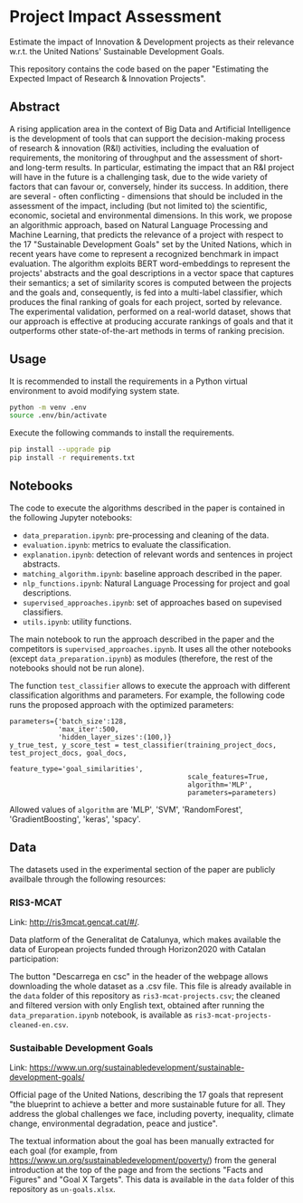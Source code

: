 # Project Impact Assessment
Estimate the impact of Innovation &amp; Development projects as their relevance w.r.t. the United Nations' Sustainable Development Goals.

This repository contains the code based on the paper "Estimating the Expected Impact of Research \& Innovation Projects".

## Abstract

A rising application area in the context of Big Data and Artificial Intelligence is the development of tools that can support the decision-making process of research &amp; innovation (R&amp;I) activities, including the evaluation of requirements, the monitoring of throughput and the assessment of short- and long-term results. In particular, estimating the impact that an R&amp;I project will have in the future is a challenging task, due to the wide variety of factors that can favour or, conversely, hinder its success. In addition, there are several - often conflicting - dimensions that should be included in the assessment of the impact, including (but not limited to) the scientific, economic, societal and environmental dimensions. In this work, we propose an algorithmic approach, based on Natural Language Processing and Machine Learning, that predicts the relevance of a project with respect to the 17 "Sustainable Development Goals" set by the United Nations, which in recent years have come to represent a recognized benchmark in impact evaluation. The algorithm exploits BERT word-embeddings to represent the projects' abstracts and the goal descriptions in a vector space that captures their semantics; a set of similarity scores is computed between the projects and the goals and, consequently, is fed into a multi-label classifier, which produces the final ranking of goals for each project, sorted by relevance. The experimental validation, performed on a real-world dataset, shows that our approach is effective at producing accurate rankings of goals and that it outperforms other state-of-the-art methods in terms of ranking precision.

## Usage

It is recommended to install the requirements in a Python virtual environment to avoid modifying system state. 
```bash
python -m venv .env
source .env/bin/activate

```
Execute the following commands to install the requirements.
```bash
pip install --upgrade pip
pip install -r requirements.txt
```

## Notebooks

The code to execute the algorithms described in the paper is contained in the following Jupyter notebooks:
- ``data_preparation.ipynb``: pre-processing and cleaning of the data.
- ``evaluation.ipynb``: metrics to evaluate the classification.
- ``explanation.ipynb``: detection of relevant words and sentences in project abstracts.
- ``matching_algorithm.ipynb``: baseline approach described in the paper.
- ``nlp_functions.ipynb``: Natural Language Processing for project and goal descriptions.
- ``supervised_approaches.ipynb``: set of approaches based on supevised classifiers.
- ``utils.ipynb``: utility functions.

The main notebook to run the approach described in the paper and the competitors is ``supervised_approaches.ipynb``. It uses all the other notebooks (except ``data_preparation.ipynb``) as modules (therefore, the rest of the notebooks should not be run alone). 

The function ``test_classifier`` allows to execute the approach with different classification algorithms and parameters. For example, the following code runs the proposed approach with the optimized parameters:
```
parameters={'batch_size':128, 
            'max_iter':500, 
            'hidden_layer_sizes':(100,)}
y_true_test, y_score_test = test_classifier(training_project_docs, test_project_docs, goal_docs,
                                            feature_type='goal_similarities', 
                                            scale_features=True,
                                            algorithm='MLP',
                                            parameters=parameters)
```
Allowed values of ``algorithm`` are 'MLP', 'SVM', 'RandomForest', 'GradientBoosting', 'keras', 'spacy'.


## Data

The datasets used in the experimental section of the paper are publicly availbale through the following resources:

### RIS3-MCAT
Link: http://ris3mcat.gencat.cat/#/.

Data platform of the Generalitat de Catalunya, which makes available the data of European projects funded through Horizon2020 with Catalan participation: 

The button "Descarrega en csc" in the header of the webpage allows downloading the whole dataset as a .csv file. This file is already available in the ``data`` folder of this repository as ``ris3-mcat-projects.csv``; the cleaned and filtered version with only English text, obtained after running the ``data_preparation.ipynb`` notebook, is available as ``ris3-mcat-projects-cleaned-en.csv``.

### Sustaibable Development Goals
Link: https://www.un.org/sustainabledevelopment/sustainable-development-goals/

Official page of the United Nations, describing the 17 goals that represent "the blueprint to achieve a better and more sustainable future for all. They address the global challenges we face, including poverty, inequality, climate change, environmental degradation, peace and justice". 

The textual information about the goal has been manually extracted for each goal (for example, from https://www.un.org/sustainabledevelopment/poverty/) from the general introduction at the top of the page and from the sections "Facts and Figures" and "Goal X Targets". This data is available in the ``data`` folder of this repository as ``un-goals.xlsx``.
